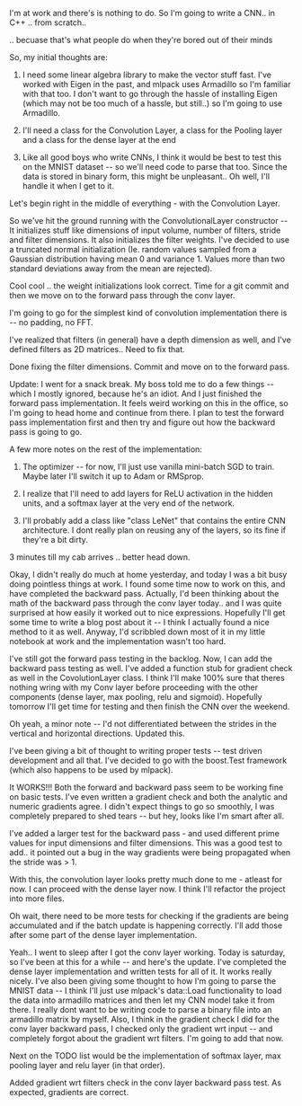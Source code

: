 I'm at work and there's is nothing to do. So I'm going to write a CNN.. in C++ .. from scratch..

.. becuase that's what people do when they're bored out of their minds

So, my initial thoughts are:

1. I need some linear algebra library to make the vector stuff fast. I've worked with Eigen in the past, and mlpack uses Armadillo so I'm familiar with that too. I don't want to go through the hassle of installing Eigen (which may not be too much of a hassle, but still..) so I'm going to use Armadillo.

2. I'll need a class for the Convolution Layer, a class for the Pooling layer and a class for the dense layer at the end

3. Like all good boys who write CNNs, I think it would be best to test this on the MNIST dataset -- so we'll need code to parse that too. Since the data is stored in binary form, this might be unpleasant.. Oh well, I'll handle it when I get to it.

Let's begin right in the middle of everything - with the Convolution Layer.

So we've hit the ground running with the ConvolutionalLayer constructor -- It initializes stuff like dimensions of input volume, number of filters, stride and filter dimensions. It also initializes the filter weights. I've decided to use a truncated normal initialization (Ie. random values sampled from a Gaussian distribution having mean 0 and variance 1. Values more than two standard deviations away from the mean are rejected).

Cool cool .. the weight initializations look correct. Time for a git commit and then we move on to the forward pass through the conv layer.

I'm going to go for the simplest kind of convolution implementation there is -- no padding, no FFT.

I've realized that filters (in general) have a depth dimension as well, and I've defined filters as 2D matrices.. Need to fix that.

Done fixing the filter dimensions. Commit and move on to the forward pass.

Update: I went for a snack break. My boss told me to do a few things -- which I mostly ignored, because he's an idiot. And I just finished the forward pass implementation. It feels weird working on this in the office, so I'm going to head home and continue from there. I plan to test the forward pass implementation first and then try and figure out how the backward pass is going to go.

A few more notes on the rest of the implementation:
1. The optimizer -- for now, I'll just use vanilla mini-batch SGD  to train. Maybe later I'll switch it up to Adam or RMSprop.

2. I realize that I'll need to add layers for ReLU activation in the hidden units, and a softmax layer at the very end of the network.

3. I'll probably add a class like "class LeNet" that contains the entire CNN architecture. I dont really plan on reusing any of the layers, so its fine if they're a bit dirty.

3 minutes till my cab arrives .. better head down.

Okay, I didn't really do much at home yesterday, and today I was a bit busy doing pointless things at work. I found some time now to work on this, and have completed the backward pass. Actually, I'd been thinking about the math of the backward pass through the conv layer today.. and I was quite surprised at how easily it worked out to nice expressions. Hopefully I'll get some time to write a blog post about it -- I think I actually found a nice method to it as well. Anyway, I'd scribbled down
most of it in my little notebook at work and the implementation wasn't too hard.

I've still got the forward pass testing in the backlog. Now, I can add the backward pass testing as well. I've added a function stub for gradient check as well in the CovolutionLayer class. I think I'll make 100% sure that theres nothing wring with my Conv layer before proceeding with the other components (dense layer, max pooling, relu and sigmoid). Hopefully tomorrow I'll get time for testing and then finish the CNN over the weekend.

Oh yeah, a minor note -- I'd not differentiated between the strides in the vertical and horizontal directions. Updated this.

I've been giving a bit of thought to writing proper tests -- test driven development and all that. I've decided to go with the boost.Test framework (which also happens to be used by mlpack).

It WORKS!!! Both the forward and backward pass seem to be working fine on basic tests. I've even written a gradient check and both the analytic and numeric gradients agree. I didn't expect things to go so smoothly, I was completely prepared to shed tears -- but hey, looks like I'm smart after all.

I've added a larger test for the backward pass - and used different prime values for input dimensions and filter dimensions. This was a good test to add.. it pointed out a bug in the way gradients were being propagated when the stride was > 1.

With this, the convolution layer looks pretty much done to me - atleast for now. I can proceed with the dense layer now. I think I'll refactor the project into more files.

Oh wait, there need to be more tests for checking if the gradients are being accumulated and if the batch update is happening correctly. I'll add those after some part of the dense layer implementation.

Yeah.. I went to sleep after I got the conv layer working. Today is saturday, so I've been at this for a while -- and here's the update. I've completed the dense layer implementation and written tests for all of it. It works really nicely. I've also been giving some thought to how I'm going to parse the MNIST data -- I think I'll just use mlpack's data::Load functionality to load the data into armadillo matrices and then let my CNN model take it from there. I really dont want to be writing
code to parse a binary file into an armadillo matrix by myself. Also, I think in the gradient check I did for the conv layer backward pass, I checked only the gradient wrt input -- and completely forgot about the gradient wrt filters. I'm going to add that now.

Next on the TODO list would be the implementation of softmax layer, max pooling layer and relu layer (in that order).

Added gradient wrt filters check in the conv layer backward pass test. As expected, gradients are correct.
